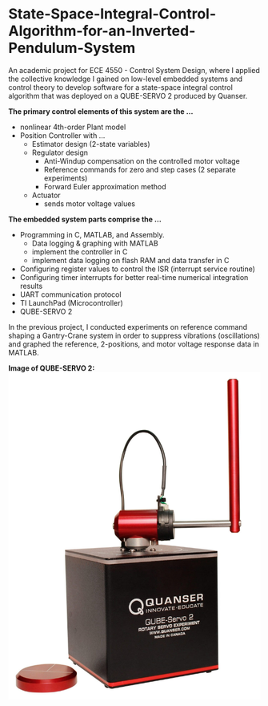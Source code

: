 # State-Space-Integral-Control-Algorithm-for-an-Inverted-Pendulum-System

An academic project for ECE 4550 - Control System Design, where I applied the collective knowledge I gained on low-level embedded systems and control theory to develop software for a state-space integral control algorithm that was deployed on a QUBE-SERVO 2 produced by Quanser. 

**The primary control elements of this system are the …**
- nonlinear 4th-order Plant model
- Position Controller with ...
    - Estimator design (2-state variables)
    - Regulator design 
        - Anti-Windup compensation on the controlled motor voltage
        - Reference commands for zero and step cases (2 separate experiments)
        - Forward Euler approximation method
    - Actuator 
        - sends motor voltage values

**The embedded system parts comprise the …**
- Programming in C, MATLAB, and Assembly.
    - Data logging & graphing with MATLAB
    - implement the controller in C
    - implement data logging on flash RAM and data transfer in C
- Configuring register values to control the ISR (interrupt service routine)
- Configuring timer interrupts for better real-time numerical integration results
- UART communication protocol
- TI LaunchPad (Microcontroller)
- QUBE-SERVO 2

In the previous project, I conducted experiments on reference command shaping a Gantry-Crane system in order to suppress vibrations (oscillations) and graphed the reference, 2-positions, and motor voltage response data in MATLAB.

**Image of QUBE-SERVO 2:**
![QUBE_SERVO_2](https://github.com/BellLabsEra/State-Space-Integral-Control-Algorithm-for-an-Inverted-Pendulum-System/blob/main/QUBE-Servo_2_angled_pendulum.jpg)

